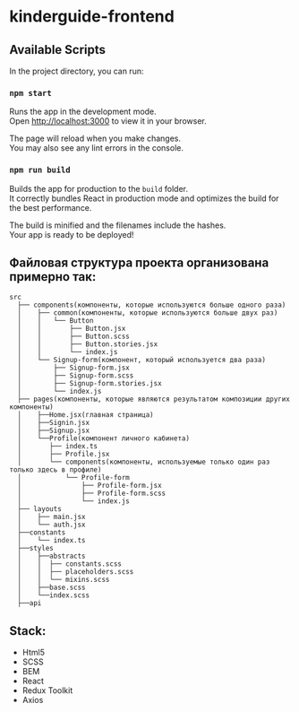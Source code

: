 # kinderguide-frontend

## Available Scripts

In the project directory, you can run:

### `npm start`

Runs the app in the development mode.\
Open [http://localhost:3000](http://localhost:3000) to view it in your browser.

The page will reload when you make changes.\
You may also see any lint errors in the console.

### `npm run build`

Builds the app for production to the `build` folder.\
It correctly bundles React in production mode and optimizes the build for the best performance.

The build is minified and the filenames include the hashes.\
Your app is ready to be deployed!

## Файловая структура проекта организована примерно так:

```
src
  ├── components(компоненты, которые используются больше одного раза)
  │    ├── common(компоненты, которые используются больше двух раз)
  │    │   └── Button
  │    │       ├── Button.jsx
  │    │       ├── Button.scss
  │    │       ├── Button.stories.jsx
  │    │       └── index.js
  │    └── Signup-form(компонент, который используется два раза)
  │        ├── Signup-form.jsx
  │        ├── Signup-form.scss
  │        ├── Signup-form.stories.jsx
  │        └── index.js
  ├── pages(компоненты, которые являются результатом композиции других компоненты)
  │    ├──Home.jsx(главная страница)
  │    ├──Signin.jsx
  │    ├──Signup.jsx
  │    └──Profile(компонент личного кабинета)
  │       ├── index.ts
  │       ├── Profile.jsx
  │       └── components(компоненты, используемые только один раз только здесь в профиле)
  │           └── Profile-form
  │               ├── Profile-form.jsx
  │               ├── Profile-form.scss
  │               └── index.js
  ├── layouts
  │    ├── main.jsx
  │    └── auth.jsx
  ├──constants
  │    └── index.ts
  ├──styles
  │    ├──abstracts
  │    │  ├── constants.scss
  │    │  ├── placeholders.scss
  │    │  └── mixins.scss
  │    ├──base.scss
  │    └──index.scss
  ├──api
```

## Stack:

- Html5
- SCSS
- BEM
- React
- Redux Toolkit
- Axios
